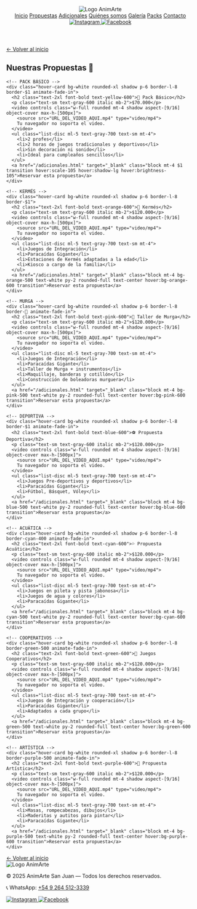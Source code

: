 <!DOCTYPE html>
<html lang="es">
<head>
  <meta charset="UTF-8">
  <meta name="viewport" content="width=device-width, initial-scale=1.0">
  <title>Propuestas - AnimArte</title>
  <script src="https://cdn.tailwindcss.com"></script>
<style>
  @keyframes float {
    0%, 100% { transform: translateY(0); }
    50% { transform: translateY(-6px); }
  }
  .hover-card:hover {
    animation: float 0.6s ease-in-out forwards;
  }
  .hover-card:hover {
    transform: scale(1.02);
    transition: transform 0.3s ease;
  }
  .hover-card.border-yellow-400:hover { box-shadow: 0 10px 25px rgba(234, 179, 8, 0.4); }
  .hover-card.border-orange-400:hover { box-shadow: 0 10px 25px rgba(251, 146, 60, 0.4); }
  .hover-card.border-pink-500:hover { box-shadow: 0 10px 25px rgba(236, 72, 153, 0.4); }
  .hover-card.border-blue-500:hover { box-shadow: 0 10px 25px rgba(59, 130, 246, 0.4); }
  .hover-card.border-cyan-400:hover { box-shadow: 0 10px 25px rgba(34, 211, 238, 0.4); }
  .hover-card.border-green-500:hover { box-shadow: 0 10px 25px rgba(34, 197, 94, 0.4); }
  .hover-card.border-purple-500:hover { box-shadow: 0 10px 25px rgba(168, 85, 247, 0.4); }

    transform: scale(1.02);
    transition: transform 0.3s ease;
  }
  @keyframes fade-in {
    0% { opacity: 0; transform: translateY(30px); }
    100% { opacity: 1; transform: translateY(0); }
  }
  .animate-fade-in {
    animation: fade-in 0.8s ease-out both;
  }
</style>
</head>
<body class="bg-gradient-to-br from-orange-50 to-yellow-100 text-gray-800">

  <!-- ENCABEZADO CON LOGO Y MENÚ -->
  <header class="w-full fixed top-0 bg-white/80 backdrop-blur-sm shadow z-50">
    <div class="max-w-7xl mx-auto flex justify-between items-center px-4 py-3">
      <img src="/mnt/data/LOGO%20ANIMARTE%20VECTORIZADO.png" alt="Logo AnimArte" class="h-14 w-auto"/>
      <nav class="flex flex-wrap gap-4 text-sm md:text-base font-semibold text-orange-600">
        <a href="/" class="hover:text-pink-500">Inicio</a>
        <a href="/propuestas" class="hover:text-pink-500">Propuestas</a>
        <a href="/adicionales" class="hover:text-pink-500">Adicionales</a>
        <a href="/quienes-somos" class="hover:text-pink-500">Quiénes somos</a>
        <a href="/galeria" class="hover:text-pink-500">Galería</a>
        <a href="/packs" class="hover:text-pink-500">Packs</a>
        <a href="/contacto" class="hover:text-pink-500">Contacto</a>
        <a href="https://www.instagram.com/s/aGlnaGxpZ2h0OjE3OTg5MjY5NTA2MjE1MTY4" target="_blank">
          <img src="https://img.icons8.com/ios-filled/25/E4405F/instagram-new.png" alt="Instagram" class="h-6 w-6"/>
        </a>
        <a href="https://www.facebook.com/animarte.sanjuan" target="_blank">
          <img src="https://img.icons8.com/ios-filled/25/1877F2/facebook-new.png" alt="Facebook" class="h-6 w-6"/>
        </a>
      </nav>
    </div>
  </header>

  <section class="pt-36 px-6 pb-16">
  <div class="text-center mb-10">
    <a href="/" class="inline-block bg-orange-500 hover:bg-orange-600 text-white font-semibold px-6 py-3 rounded-full shadow transition hover:scale-105 hover:brightness-105 hover:shadow-lg">← Volver al inicio</a>
  </div>
  <h1 class="text-4xl font-extrabold text-center text-orange-600 mb-10">Nuestras Propuestas 🎉</h1>
  <div class="grid md:grid-cols-2 lg:grid-cols-3 gap-8">

    <!-- PACK BÁSICO -->
    <div class="hover-card bg-white rounded-xl shadow p-6 border-l-8 border-$1 animate-fade-in">
      <h2 class="text-2xl font-bold text-yellow-600">🎉 Pack Básico</h2>
      <p class="text-sm text-gray-600 italic mb-2">$70.000</p>
      <video controls class="w-full rounded mt-4 shadow aspect-[9/16] object-cover max-h-[500px]">
        <source src="URL_DEL_VIDEO_AQUI.mp4" type="video/mp4">
        Tu navegador no soporta el video.
      </video>
      <ul class="list-disc ml-5 text-gray-700 text-sm mt-4">
        <li>2 profes</li>
        <li>2 horas de juegos tradicionales y deportivos</li>
        <li>Sin decoración ni sonido</li>
        <li>Ideal para cumpleaños sencillos</li>
      </ul>
      <a href="/adicionales.html" target="_blank" class="block mt-4 $1 transition hover:scale-105 hover:shadow-lg hover:brightness-105">Reservar esta propuesta</a>
    </div>

    <!-- KERMÉS -->
    <div class="hover-card bg-white rounded-xl shadow p-6 border-l-8 border-$1">
      <h2 class="text-2xl font-bold text-orange-600">🎪 Kermés</h2>
      <p class="text-sm text-gray-600 italic mb-2">$120.000</p>
      <video controls class="w-full rounded mt-4 shadow aspect-[9/16] object-cover max-h-[500px]">
        <source src="URL_DEL_VIDEO_AQUI.mp4" type="video/mp4">
        Tu navegador no soporta el video.
      </video>
      <ul class="list-disc ml-5 text-gray-700 text-sm mt-4">
        <li>Juegos de Integración</li>
        <li>Paracaídas Gigante</li>
        <li>Estaciones de Kermés adaptadas a la edad</li>
        <li>Kiosco a cargo de la familia</li>
      </ul>
      <a href="/adicionales.html" target="_blank" class="block mt-4 bg-orange-500 text-white py-2 rounded-full text-center hover:bg-orange-600 transition">Reservar esta propuesta</a>
    </div>

    <!-- MURGA -->
    <div class="hover-card bg-white rounded-xl shadow p-6 border-l-8 border- animate-fade-in">
      <h2 class="text-2xl font-bold text-pink-600">🥁 Taller de Murga</h2>
      <p class="text-sm text-gray-600 italic mb-2">$120.000</p>
      <video controls class="w-full rounded mt-4 shadow aspect-[9/16] object-cover max-h-[500px]">
        <source src="URL_DEL_VIDEO_AQUI.mp4" type="video/mp4">
        Tu navegador no soporta el video.
      </video>
      <ul class="list-disc ml-5 text-gray-700 text-sm mt-4">
        <li>Juegos de Integración</li>
        <li>Paracaídas Gigante</li>
        <li>Taller de Murga + instrumentos</li>
        <li>Maquillaje, banderas y cotillón</li>
        <li>Construcción de boleadoras murguera</li>
      </ul>
      <a href="/adicionales.html" target="_blank" class="block mt-4 bg-pink-500 text-white py-2 rounded-full text-center hover:bg-pink-600 transition">Reservar esta propuesta</a>
    </div>

    <!-- DEPORTIVA -->
    <div class="hover-card bg-white rounded-xl shadow p-6 border-l-8 border-$1 animate-fade-in">
      <h2 class="text-2xl font-bold text-blue-600">⚽ Propuesta Deportiva</h2>
      <p class="text-sm text-gray-600 italic mb-2">$120.000</p>
      <video controls class="w-full rounded mt-4 shadow aspect-[9/16] object-cover max-h-[500px]">
        <source src="URL_DEL_VIDEO_AQUI.mp4" type="video/mp4">
        Tu navegador no soporta el video.
      </video>
      <ul class="list-disc ml-5 text-gray-700 text-sm mt-4">
        <li>Juegos Pre-deportivos y deportivos</li>
        <li>Paracaídas Gigante</li>
        <li>Fútbol, Básquet, Vóley</li>
      </ul>
      <a href="/adicionales.html" target="_blank" class="block mt-4 bg-blue-500 text-white py-2 rounded-full text-center hover:bg-blue-600 transition">Reservar esta propuesta</a>
    </div>

    <!-- ACUÁTICA -->
    <div class="hover-card bg-white rounded-xl shadow p-6 border-l-8 border-cyan-400 animate-fade-in">
      <h2 class="text-2xl font-bold text-cyan-600">💦 Propuesta Acuática</h2>
      <p class="text-sm text-gray-600 italic mb-2">$120.000</p>
      <video controls class="w-full rounded mt-4 shadow aspect-[9/16] object-cover max-h-[500px]">
        <source src="URL_DEL_VIDEO_AQUI.mp4" type="video/mp4">
        Tu navegador no soporta el video.
      </video>
      <ul class="list-disc ml-5 text-gray-700 text-sm mt-4">
        <li>Juegos en pileta y pista jabonosa</li>
        <li>Juegos de agua y colores</li>
        <li>Paracaídas Gigante</li>
      </ul>
      <a href="/adicionales.html" target="_blank" class="block mt-4 bg-cyan-500 text-white py-2 rounded-full text-center hover:bg-cyan-600 transition">Reservar esta propuesta</a>
    </div>

    <!-- COOPERATIVOS -->
    <div class="hover-card bg-white rounded-xl shadow p-6 border-l-8 border-green-500 animate-fade-in">
      <h2 class="text-2xl font-bold text-green-600">🤝 Juegos Cooperativos</h2>
      <p class="text-sm text-gray-600 italic mb-2">$120.000</p>
      <video controls class="w-full rounded mt-4 shadow aspect-[9/16] object-cover max-h-[500px]">
        <source src="URL_DEL_VIDEO_AQUI.mp4" type="video/mp4">
        Tu navegador no soporta el video.
      </video>
      <ul class="list-disc ml-5 text-gray-700 text-sm mt-4">
        <li>Juegos de Integración y cooperación</li>
        <li>Paracaídas Gigante</li>
        <li>Adaptados a cada grupo</li>
      </ul>
      <a href="/adicionales.html" target="_blank" class="block mt-4 bg-green-500 text-white py-2 rounded-full text-center hover:bg-green-600 transition">Reservar esta propuesta</a>
    </div>

    <!-- ARTÍSTICA -->
    <div class="hover-card bg-white rounded-xl shadow p-6 border-l-8 border-purple-500 animate-fade-in">
      <h2 class="text-2xl font-bold text-purple-600">🎨 Propuesta Artística</h2>
      <p class="text-sm text-gray-600 italic mb-2">$120.000</p>
      <video controls class="w-full rounded mt-4 shadow aspect-[9/16] object-cover max-h-[500px]">
        <source src="URL_DEL_VIDEO_AQUI.mp4" type="video/mp4">
        Tu navegador no soporta el video.
      </video>
      <ul class="list-disc ml-5 text-gray-700 text-sm mt-4">
        <li>Masas, rompecabezas, dibujos</li>
        <li>Maderitas y autitos para pintar</li>
        <li>Paracaídas Gigante</li>
      </ul>
      <a href="/adicionales.html" target="_blank" class="block mt-4 bg-purple-500 text-white py-2 rounded-full text-center hover:bg-purple-600 transition">Reservar esta propuesta</a>
    </div>

  </div>
  <div class="mt-12 text-center">
    <a href="/" class="inline-block bg-orange-500 hover:bg-orange-600 text-white font-semibold px-6 py-3 rounded-full shadow transition">← Volver al inicio</a>
  </div>
</section>

<footer class="bg-white text-center py-6 mt-20 shadow-inner">
  <div class="flex flex-col items-center gap-3">
    <img src="/mnt/data/LOGO%20ANIMARTE%20VECTORIZADO.png" alt="Logo AnimArte" class="h-16">
    <p class="text-sm text-gray-600">© 2025 AnimArte San Juan — Todos los derechos reservados.</p>
    <p class="text-sm text-gray-600">📞 WhatsApp: <a href="https://wa.me/5492645123339" class="text-orange-500 hover:underline">+54 9 264 512-3339</a></p>
    <div class="flex gap-4 mt-2">
      <a href="https://www.instagram.com/s/aGlnaGxpZ2h0OjE3OTg5MjY5NTA2MjE1MTY4" target="_blank">
        <img src="https://img.icons8.com/ios-filled/25/E4405F/instagram-new.png" alt="Instagram" class="h-6 w-6"/>
      </a>
      <a href="https://www.facebook.com/animarte.sanjuan" target="_blank">
        <img src="https://img.icons8.com/ios-filled/25/1877F2/facebook-new.png" alt="Facebook" class="h-6 w-6"/>
      </a>
    </div>
  </div>
</footer>
</body>
</html>
